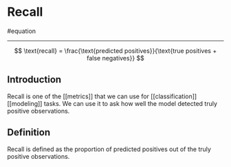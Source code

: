 # Recall
#equation

---
$$
\text{recall} = \frac{\text{predicted positives}}{\text{true positives + false negatives}}
$$

## Introduction
Recall is one of the [[metrics]] that we can use for [[classification]] [[modeling]] tasks. We can use it to ask how well the model detected truly positive observations. 

## Definition
Recall is defined as the proportion of predicted positives out of the truly positive observations. 



